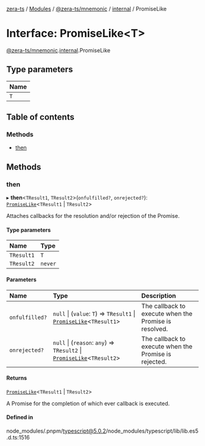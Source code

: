 [zera-ts](../README.md) / [Modules](../modules.md) / [@zera-ts/mnemonic](../modules/zera_ts_mnemonic.md) / [internal](../modules/zera_ts_mnemonic.internal.md) / PromiseLike

# Interface: PromiseLike<T\>

[@zera-ts/mnemonic](../modules/zera_ts_mnemonic.md).[internal](../modules/zera_ts_mnemonic.internal.md).PromiseLike

## Type parameters

| Name |
| :------ |
| `T` |

## Table of contents

### Methods

- [then](zera_ts_mnemonic.internal.PromiseLike.md#then)

## Methods

### then

▸ **then**<`TResult1`, `TResult2`\>(`onfulfilled?`, `onrejected?`): [`PromiseLike`](zera_ts_mnemonic.internal.PromiseLike.md)<`TResult1` \| `TResult2`\>

Attaches callbacks for the resolution and/or rejection of the Promise.

#### Type parameters

| Name | Type |
| :------ | :------ |
| `TResult1` | `T` |
| `TResult2` | `never` |

#### Parameters

| Name | Type | Description |
| :------ | :------ | :------ |
| `onfulfilled?` | ``null`` \| (`value`: `T`) => `TResult1` \| [`PromiseLike`](zera_ts_mnemonic.internal.PromiseLike.md)<`TResult1`\> | The callback to execute when the Promise is resolved. |
| `onrejected?` | ``null`` \| (`reason`: `any`) => `TResult2` \| [`PromiseLike`](zera_ts_mnemonic.internal.PromiseLike.md)<`TResult2`\> | The callback to execute when the Promise is rejected. |

#### Returns

[`PromiseLike`](zera_ts_mnemonic.internal.PromiseLike.md)<`TResult1` \| `TResult2`\>

A Promise for the completion of which ever callback is executed.

#### Defined in

node_modules/.pnpm/typescript@5.0.2/node_modules/typescript/lib/lib.es5.d.ts:1516
